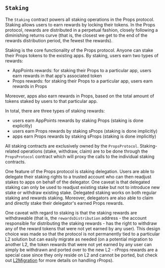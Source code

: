 ## `Staking`

The `Staking` contract powers all staking operations in the Props protocol. Staking allows users to earn rewards by locking their tokens. In the Props protocol, rewards are distributed in a perpetual fashion, closely following a diminishing returns curve (that is, the closest we get to the end of the rewards distribution period, the fewest the rewards).

Staking is the core functionality of the Props protocol. Anyone can stake their Props tokens to the existing apps. By staking, users earn two types of rewards:

- AppPoints rewards: for staking their Props to a particular app, users earn rewards in that app's associated token
- Props rewards: for staking their Props to a particular app, users earn rewards in Props

Moreover, apps also earn rewards in Props, based on the total amount of tokens staked by users to that particular app.

In total, there are three types of staking rewards:

- users earn AppPoints rewards by staking Props (staking is done explicitly)
- users earn Props rewards by staking sProps (staking is done implicitly)
- apps earn Props rewards by staking sProps (staking is done implicitly)

All staking contracts are exclusively owned by the `PropsProtocol`. Staking-related operations (stake, withdraw, claim) are to be done through the `PropsProtocol` contract which will proxy the calls to the individual staking contracts.

One feature of the Props protocol is staking delegation. Users are able to delegate their staking rights to a trusted account who can then readjust stakes to apps on behalf of the delegator. One caveat is that delegated staking can only be used to readjust existing stake but not to introduce new stake or withdraw existing stake. Delegated staking works on both regular staking and rewards staking. Moreover, delegators are also able to claim and directly stake their delegator's earned Props rewards.

One caveat with regard to staking is that the staking rewards are withdrawable (that is, the `rewardsDistribution` address - the account responsible for distributing the staking rewards - has the right to withdraw any of the reward tokens that were not yet earned by any user). This design choice was made so that the protocol is not permanently tied to a particular L2 solution but can easily migrate as needed (on a potential migration to another L2, the token rewards that were not yet earned by any user can simply be withdrawn and ported over to the new L2 - rProps rewards are a special case since they only reside on L2 and cannot be ported, but check out [L2Migration](./L2Migration.md) for more details on handling rProps).
